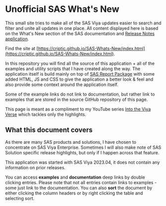 # Unofficial SAS What's New

This small site tries to make all of the SAS Viya updates easier to search and filter and unite all updates in one place. All content displayed here is based on the What's New section of the SAS documentation and [Release Notes application](https://release-notes.sas.com/?locale=en).

Find the site at [https://criptic.github.io/SAS-Whats-New/index.html](https://criptic.github.io/SAS-Whats-New/index.html).

In this repository you will find all the source of this application + all of the examples and utility scripts that I have created along the way. The application itself is build mainly on top of [SAS Report Package](https://go.documentation.sas.com/doc/en/vacdc/default/vareports/p0log1ce8qcj4cn15k0oby258pdb.htm) with some added HTML, JS and CSS to give the application a better look & feel and also provide some context around the application itself.

Some of the example links do not link to documentation, but rather link to examples that are stored in the source GitHub repository of this page.

This page is meant as a compliment to my YouTube series [Into the Viya Verse](https://www.youtube.com/playlist?list=PLncvHGGelzhX1hMwfEHA2eBQOFgV1FfSZ) which tackles only the highlights.

## What this document covers

As there are many SAS products and solutions, I have chosen to concentrate on SAS Viya Enterprise. Sometimes I will also make note of SAS Solution specific release highlights, but only if I happen across that feature.

This application was started with SAS Viya 2023.04, it does not contain any information on prior releases.

You can access **examples** and **documentation** deep links by double clicking entries. Please note that not all entries contain links to examples - some just link to the documentation. You can also **sort** the document by either clicking the column headers or by right clicking the table and selecting sort.